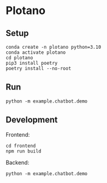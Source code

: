 
# Plotano

## Setup
```
conda create -n plotano python=3.10
conda activate plotano
cd plotano
pip3 install poetry
poetry install --no-root
```
## Run
```
python -m example.chatbot.demo
```

## Development
Frontend:
```
cd frontend
npm run build
```

Backend:
```
python -m example.chatbot.demo
```
